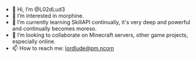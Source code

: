 - 👋 Hi, I’m @L02dLud3
- 👀 I’m interested in morphine.
- 🌱 I’m currently learning SkillAPI continually, it's very deep and powerful and continually becomes moreso.
- 💞️ I’m looking to collaborate on Minecraft servers, other game projects, especially online.
- 📫 How to reach me: lordlude@pm.ncom

<!---
L02dLud3/L02dLud3 is a ✨ special ✨ repository because its `README.md` (this file) appears on your GitHub profile.
You can click the Preview link to take a look at your changes.
--->
